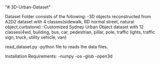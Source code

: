 "# 3D-Urban-Dataset" 

Dataset Folder consists of the following: 
-3D objects reconstructed from A2D2 dataset with 4 classes(sidewalk, RD normal street, natural object,curbstone) 
-Customized Sydney Urban Object dataset with 12 classes(4wd, building, bus, car, pedestrian, pillar, pole, traffic lights, traffic sign, truck, utility vehicle, van)

read_dataset.py 
-python file to reads the data files.

Installation Requirements:
-numpy
-os
-glob
-open3d
 
